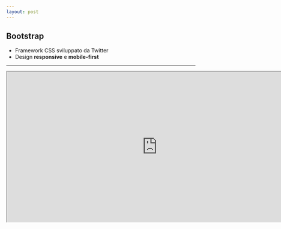 ```yaml
---
layout: post
---
```


## Bootstrap
- Framework CSS sviluppato da Twitter
- Design **responsive** e **mobile-first**

---

<iframe width="800" height="400" src="https://getbootstrap.com/"></iframe>